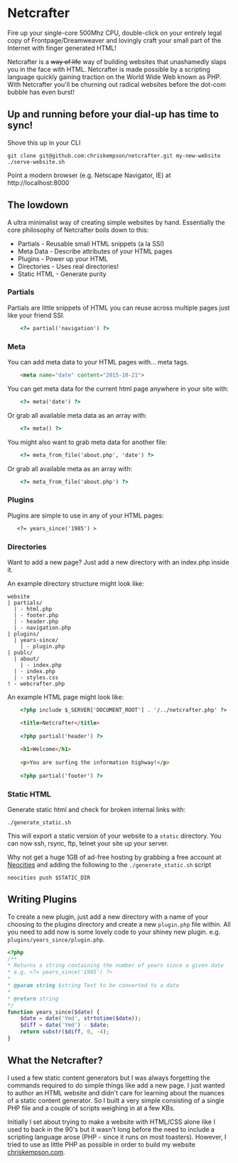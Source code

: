 # Netcrafter
Fire up your single-core 500Mhz CPU, double-click on your entirely legal copy of Frontpage/Dreamweaver and lovingly craft your small part of the Internet with finger generated HTML!

Netcrafter is a ~~way of life~~ way of building websites that unashamedly slaps you in the face with HTML. Netcrafter is made possible by a scripting language quickly gaining traction on the World Wide Web known as PHP. With Netcrafter you'll be churning out radical websites before the dot-com bubble has even burst!

## Up and running before your dial-up has time to sync!
Shove this up in your CLI

    git clone git@github.com:chriskempson/netcrafter.git my-new-website
    ./serve-website.sh

Point a modern browser (e.g. Netscape Navigator, IE) at http://localhost:8000

## The lowdown
A ultra minimalist way of creating simple websites by hand. Essentially the core philosophy of Netcrafter boils down to this:

- Partials - Reusable small HTML snippets (a la SSI)
- Meta Data - Describe attributes of your HTML pages
- Plugins - Power up your HTML
- Directories - Uses real directories!
- Static HTML - Generate purity

### Partials
Partials are little snippets of HTML you can reuse across multiple pages just like your friend SSI.

```html
    <?= partial('navigation') ?> 
```
### Meta
You can add meta data to your HTML pages with... meta tags.

```html
    <meta name="date" content="2015-10-21">
```

You can get meta data for the current html page anywhere in your site with:

```html
    <?= meta('date') ?>
```

Or grab all available meta data as an array with:

```html
    <?= meta() ?>
```

You might also want to grab meta data for another file:

```html
    <?= meta_from_file('about.php', 'date') ?>
```

Or grab all available meta as an array with:

```html
    <?= meta_from_file('about.php') ?>
```

### Plugins
Plugins are simple to use in any of your HTML pages:
```html
   <?= years_since('1985') >
```

### Directories
Want to add a new page? Just add a new directory with an index.php inside it.

An example directory structure might look like:

    website
    | partials/
      | - html.php
      | - footer.php
      | - header.php
      | - navigation.php
    | plugins/
      | years-since/
        | - plugin.php
    | publc/
      | about/
        | - index.php
      | - index.php
      | - styles.css
    ! - webcrafter.php

An example HTML page might look like:
```html
    <?php include $_SERVER['DOCUMENT_ROOT'] . '/../netcrafter.php' ?>

    <title>Netcrafter</title>
    
    <?php partial('header') ?>
    
    <h1>Welcome</h1>
    
    <p>You are surfing the information highway!</p>
    
    <?php partial('footer') ?>
```

### Static HTML
Generate static html and check for broken internal links with:

    ./generate_static.sh

This will export a static version of your website to a `static` directory. You can now ssh, rsync, ftp, telnet your site up your server.

Why not get a huge 1GB of ad-free hosting by grabbing a free account at [Neocities](https://neocities.org) and adding the following to the `./generate_static.sh` script

    neocities push $STATIC_DIR

## Writing Plugins
To create a new plugin, just add a new directory with a name of your choosing to the plugins directory and create a new `plugin.php` file within. All you need to add now is some lovely code to your shiney new plugin. e.g. `plugins/years_since/plugin.php`.

```php
<?php 
/**
* Returns a string containing the number of years since a given date
* e.g. <?= years_since('1985') ?>
*
* @param string $string Text to be converted to a date
*
* @return string 
*/
function years_since($date) {
    $date = date('Ymd', strtotime($date));
    $diff = date('Ymd') - $date;
    return substr($diff, 0, -4);
}
```

## What the Netcrafter?
I used a few static content generators but I was always forgetting the commands required to do simple things like add a new page. I just wanted to author an HTML website and didn't care for learning about the nuances of a static content generator. So I built a very simple consisting of a single PHP file and a couple of scripts weighing in at a few KBs.

Initially I set about trying to make a website with HTML/CSS alone like I used to back in the 90's but it wasn't long before the need to include a scripting language arose (PHP - since it runs on most toasters). However, I tried to use as little PHP as possible in order to build my website [chriskempson.com](http://chriskempson.com).
